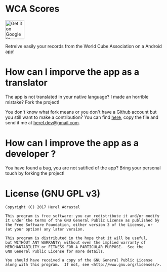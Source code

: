 # WCA Scores

<a href="https://play.google.com/store/apps/details?id=com.adrastel.niviel" target="_blank">
  <img alt="Get it on Google Play"
       src="https://play.google.com/intl/en_us/badges/images/generic/en-play-badge.png" height="60"/>
</a>

Retreive easily your records from the World Cube Association on a Android app!

# How can I imporve the app as a translator
The app is not translated in your native language? I made an horrible mistake? Fork the project!

You don't know what fork means or you don't have a Github  account but you still want to make a contribution? You can find [here](https://github.com/HerelDev/Niviel/blob/master/app/src/main/res/values/strings.xml), copy the file and send it me at [herel.dev@gmail.com](mailto:herel.dev@gmail.com).

# How can I improve the app as a developer ?
You have found a bug, you are not satified of the app? Bring your personal touch by forking the project!

# License (GNU GPL v3)

    Copyright (C) 2017 Herel Adrastel

    This program is free software: you can redistribute it and/or modify
    it under the terms of the GNU General Public License as published by
    the Free Software Foundation, either version 3 of the License, or
    (at your option) any later version.

    This program is distributed in the hope that it will be useful,
    but WITHOUT ANY WARRANTY; without even the implied warranty of
    MERCHANTABILITY or FITNESS FOR A PARTICULAR PURPOSE.  See the
    GNU General Public License for more details.

    You should have received a copy of the GNU General Public License
    along with this program.  If not, see <http://www.gnu.org/licenses/>.
